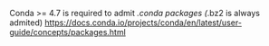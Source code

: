Conda >= 4.7 is required to admit *.conda packages (*.bz2 is always admited)
https://docs.conda.io/projects/conda/en/latest/user-guide/concepts/packages.html
